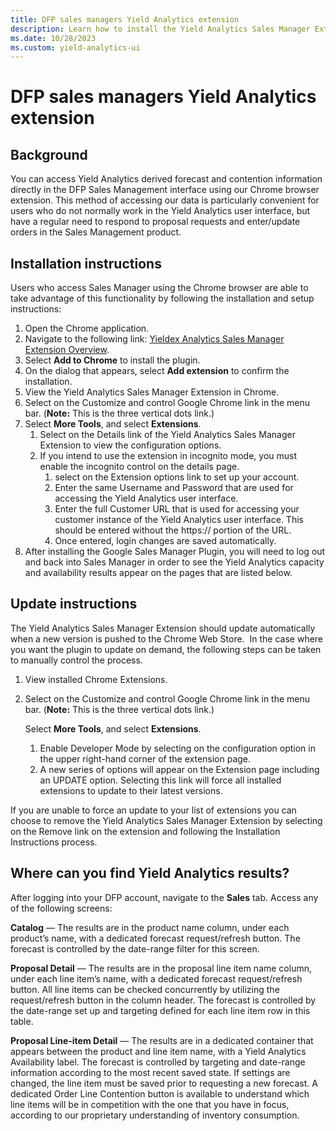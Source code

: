 ```yaml
---
title: DFP sales managers Yield Analytics extension
description: Learn how to install the Yield Analytics Sales Manager Extension and how it automatically updates.
ms.date: 10/28/2023
ms.custom: yield-analytics-ui
---
```


# DFP sales managers Yield Analytics extension

## Background

You can access Yield Analytics derived forecast and contention information directly in the DFP Sales Management interface using our Chrome browser extension. This method of accessing our data is particularly convenient for users who do not normally work in the Yield Analytics user interface, but have a regular need to respond to proposal requests and enter/update orders in the Sales Management product.

## Installation instructions

Users who access Sales Manager using the Chrome browser are able to take advantage of this functionality by following the installation and setup instructions:

1. Open the Chrome application.
1. Navigate to the following link: [Yieldex Analytics Sales Manager Extension Overview](https://chrome.google.com/webstore/detail/yieldex-analytics-sales-m/ingnfjfbgglccomoildaalnppeifljlk).
1. Select **Add to Chrome** to install the plugin.
1. On the dialog that appears, select **Add extension** to confirm the installation.
1. View the Yield Analytics Sales Manager Extension in Chrome.
1. Select on the Customize and control Google Chrome link in the menu bar. (<b>Note:</b> This is the three vertical dots link.)
1. Select **More Tools**, and select **Extensions**.
    1. Select on the Details link of the Yield Analytics Sales Manager Extension to view the configuration options.
    1. If you intend to use the extension in incognito mode, you must enable the incognito control on the details page.
        1. select on the Extension options link to set up your account.
        1. Enter the same Username and Password that are used for accessing the Yield Analytics user interface.
        1. Enter the full Customer URL that is used for accessing your customer instance of the Yield Analytics user interface. This should be entered without the https:// portion of the URL.
        1. Once entered, login changes are saved automatically.
1. After installing the Google Sales Manager Plugin, you will need to log out and back into Sales Manager in order to see the Yield Analytics capacity and availability results appear on the pages that are listed below.

## Update instructions

The Yield Analytics Sales Manager Extension should update automatically when a new version is pushed to the Chrome Web Store.  In the case where you want the plugin to update on demand, the following steps can be taken to manually control the process.

1. View installed Chrome Extensions.
1. Select on the Customize and control Google Chrome link in the menu bar. (<b>Note:</b> This is the three vertical dots link.)

    Select **More Tools**, and select **Extensions**.
    1. Enable Developer Mode by selecting on the configuration option in the upper right-hand corner of the extension page.
    1. A new series of options will appear on the Extension page including an UPDATE option. Selecting this link will force all installed extensions to update to their latest versions.

If you are unable to force an update to your list of extensions you can choose to remove the Yield Analytics Sales Manager Extension by selecting on the Remove link on the extension and following the Installation Instructions process.

## Where can you find Yield Analytics results?

After logging into your DFP account, navigate to the **Sales** tab. Access any of the following screens:

**Catalog** — The results are in the product name column, under each product’s name, with a dedicated forecast request/refresh button. The forecast is controlled by the date-range filter for this screen.

**Proposal Detail** — The results are in the proposal line item name column, under each line item’s name, with a dedicated forecast request/refresh button. All line items can be checked concurrently by utilizing the request/refresh button in the column header. The forecast is controlled by the date-range set up and targeting defined for each line item row in this table.

**Proposal Line-item Detail** — The results are in a dedicated container that appears between the product and line item name, with a Yield Analytics Availability label. The forecast is controlled by targeting and date-range information according to the most recent saved state. If settings are changed, the line item must be saved prior to requesting a new forecast. A dedicated Order Line Contention button is available to understand which line items will be in competition with the one that you have in focus, according to our proprietary understanding of inventory consumption.
